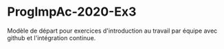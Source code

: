 # ProgImpAc-2020-Ex3
Modèle de départ pour exercices d'introduction au travail par équipe avec github et l'intégration continue.
